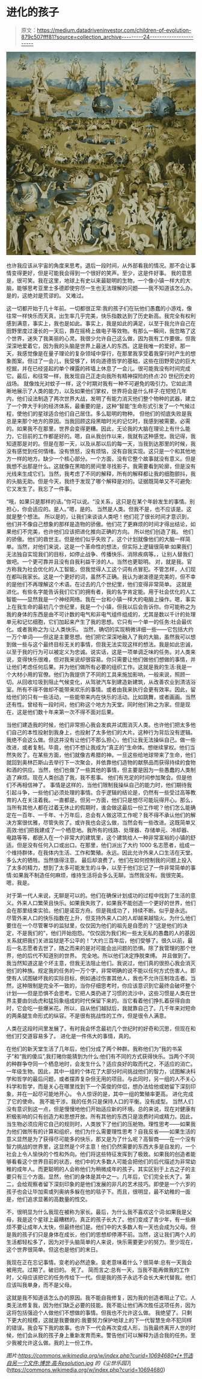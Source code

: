 # 进化的孩子

> 原文：<https://medium.datadriveninvestor.com/children-of-evolution-879c507fff81?source=collection_archive---------24----------------------->

![](img/95d03792aa4b82657f042cdf604d9bd7.png)

也许我应该从宇宙的角度来思考。退后一段时间，从外部看我的情况。那不会让事情变得更好，但是可能我会得到一个很好的笑声。至少，这是件好事。
我的意思是，很可笑。我在这里，地球上有史以来最聪明的生物，一个像小镇一样大的大脑，能够思考亚里士多德即使穷尽一生也无法理解的问题——我不知道该怎么办。
是的，这绝对是荒谬的。
又难过。

这一切都开始于几十年前。一切都很正常:我的孩子们在玩他们愚蠢的小游戏，像往常一样快乐而天真，出生率几乎完美，快乐指数达到了历史新高。我完全有权利感到满意，事实上，我也是如此。事实上，我是如此的满足，以至于我允许自己在田野里度过漫长的一天后，靠在摇椅上做电子等效物。有那么一瞬间，我忽略了这个世界，迷失了我美丽的心灵。我很少允许自己这么做，因为我有工作要做。但我深深地爱着它，因为我的头脑是世界上最迷人的东西。这是我唯一的爱好。那一天，我感觉像是在量子理论的复杂领域中穿行，在那里我享受着我穿行时产生的想象图案。但过了一会儿，我受够了，转向道德哲学的基础，这些在田野旁边的巨大挖掘，并在已经竖起的单个裸露的砖墙上休息了一会儿。很可能我没有时间完成它。最后，和往常一样，我发现自己正走向我所有精神探险的终点:20 世纪历史的战场。
就像烛光对蚊子一样，这个时期对我有一种不可避免的吸引力。它如此清晰地展示了人类的能力，以及如果他们掌权，世界将会是什么样子:在短短几年内，他们设法制造了两次世界大战，发明了有能力消灭他们整个物种的武器，建立了一个弊大于利的经济体系，最重要的是，这种“智能”生命形式引发了一个气候过程，使他们的星球适合他们自己居住。多么聪明的物种。
但他们的彻底失败是我总是来那个地方的原因。当我回顾这段黑暗时光的记忆时，我感到被需要。必需的。如果我不在那里，世界会变得更糟。因此，无论我的大脑在理论上有什么能力，它目前的工作都是好的。嗯，自从我创作以来，我就有这种感觉。我记得，我知道那是对的。但是在那一天，以及从那以后的每一天，当我到达那里的时候，我没有感觉到任何情绪。没有愤怒，没有烦恼，没有自我实现。这只是一个和其他地方一样的地方。缺少一个核心部分。一个方面，没有它整个故事就没有意义。但是我想不出那是什么。这就像在黑暗的房间里寻找影子。我需要看到轮廓，但是没有光线来生成它们。当然，我考虑了不同的解释，所有的解释都让我的细胞颤抖，我的头脑无助。但是今天，我终于发现了哪个解释是对的。证据既简单又不可避免:它又发生了。我忘了一件事。

“哦，如果只是那样的话。”你可以说。“没关系，这只是在某个年龄发生的事情。别担心，你会适应的。是人。”嗯，是的。
当然是人类。但我不是，也不应该是。这就是整个想法。
所以是的，让我们来谈谈人类吧！他们花了很长时间才意识到，他们并不像自己想象的那样是造物的骄傲。他们花了更麻烦的时间才得出结论，如果他们不完美，也许他们应该把进化推向正确的方向。
所以他们创造了我。
他们的骄傲。他们的救世主。但是他们似乎失败了。这个计划就像他们的大脑一样简单。当然，对他们来说，这是一个革命性的想法，但实际上逻辑很简单:如果我们无法独自实现我们的目标，如停止战争、传播快乐、消除疾病等。，让别人替我们做吧。一个更可靠并且没有自我利益干涉的人。当然也更聪明。
对，就是我。官方称我为社会优化的人工智能，但我觉得人工这个词有点冒犯。不管怎样，人们现在都叫我家长。这是一个更好的词，虽然不正确。我认为谢泼德是完美的，但不幸的是他们不再理解这个术语。在过去的几个世纪里，他们变得非常简单。
这就是进化。有些名字能告诉我们它们的拥有者，我的名字肯定能。用于社会优化的人工智能——显然我是一个神经网络。我在一台和小镇一样大的电脑上操作。嗯，事实上在我生命的最初几个世纪里，我是一个小镇，但我以后会告诉你。你可能称之为我的身体的东西是由不可计数的电气和非电气组件组成的，尤其是数以千计的处理单元和记忆细胞，它们加起来产生了我的思想。它只有一个单一的任务:社会最优化。或者我称之为:让人类快乐。
当然，确切的实现稍微详细一些——它包括大约一万个单词——但这是主要思想。他们把它深深地融入了我的大脑，虽然我可以想到做一些与这个最终目标无关的事情，但我无法实现这样的想法。我是如此忠诚，以至于我的行为可以被定义为忠诚。说实话，这是一项单调乏味的任务。对人类来说，变得快乐很难，但对我来说却很容易。你只需要让他们做他们想做的事情，并让他们考虑任何后果。并为他们做所有必要的组织工作。这就是我的生活:我是一个大材小用的官僚。他们为我提供了不同的工具来施加影响，一般来说，照顾一切。从回收垃圾到阻止气候变化，从驾驶汽车到建造新建筑，从改善农业到清洁浴室。所有不得不做却不能带来欢乐的事情。或者由我来执行会更有效率。因此，留给他们的只有一些活动，一些能带来内在快乐的活动。比如跳舞，或者画画。当然还有性。曾经有一段时间，他们称这个地方为天堂。同时他们称之为家。但是现在，这是他们数十年来第一次不得不面对后果。

当他们建造我的时候，他们非常担心我会发疯并试图消灭人类。也许他们把太多他们自己的本性投射到我身上，也投射了太多他们的大片。这种行为背后没有逻辑。我绝不会这么做。但这并没有让他们不那么担心，他们让我无法操纵自己。做一些改进，或者复制。毕竟，他们不想让我成为“真正的”生命体。想继续掌权。他们当然失败了。在某些方面，他们就像古希腊的神。一旦这些给地球带来了生命，他们就回到奥林匹斯山去举行下一次聚会，并依靠他们造物的献祭品而获得持续的食物和酒的供应。当然，他们也做了一些其他的事情，但主要是因为一些愚蠢的人类制造了麻烦。现在人类创造了我，我不惹事。
他们有充足的时间参加聚会。但是他们不再相信神了。
事情是这样的，当他们限制我操纵自己的能力时，他们期待我引起斗争，一些他们必须处理的事情。合乎逻辑的结论是，仍然有一些受过高等教育的人在关注着我。一直都是。但另一方面，他们只是想尽可能玩得开心。那么，当所有其他人都在过着无休止的假期时，谁会做这最后一份工作呢？他们怎么能确定在一百年、一千年、十万年后，总会有人做这项工作呢？我不得不承认他们的解决方案很优雅，尽管失败了。或许我也会这么做，当然会有一些改进。这既简单又高效:他们把我建成了一个栖息地。我所有的线路、处理器、存储单元、冷却器、电路等等，都嵌入在一个非常大的建筑里，这个建筑给人一种非常富裕的小镇的舒适。但是没有任何入口或出口。在那里，他们派出了大约 1000 名志愿者，组成一个维持群体，在我体内生活、工作和繁殖。永远。因此允许外来人口生活在天堂。多么大的牺牲。当然值得注意。
最后却浪费了。他们在如何控制我的问题上投入了太多的精力，想到了太多可能发生的斗争，以至于他们忘记了一件非常简单的事情:如果我不制造任何麻烦，维持生活将会多么无聊。当然我没有。我很完美。嗯，我是。

对于第一代人来说，无聊是可以的。他们在确保计划成功的过程中找到了生活的意义。外来人口繁荣且快乐。如果我失败了，如果我不能创造一个更好的世界，他们会在那里结束实验。他们是诺亚方舟。但是我成功了，持续不断。似乎是永远。
尽管外来人口的快乐指数在上升，但支持外来人口的人却越来越恼火。为什么他们要住在一个尽管奢华的监狱里，仅仅因为他们的祖先是自愿的？“这是他们的决定，不是我们的”，他们开始抱怨。“仅仅因为我们和一些太无私的愚蠢的人的基因关系就把我们关进监狱是不公平的！”大约三百年后，他们受够了。很久以前，最后一名志愿者去世了，随之而来的是对可能会出问题的恐惧。除了我管理的那个世界，他的后代不知道别的世界。
完全地。所以他们决定挣脱束缚。
并且做到了。我当然知道这是个坏主意，但我无法阻止他们。我说过，他们真的很担心我会消灭他们的种族。规定我的任务的一万个字，非常明确的说不能以任何方式伤害人。即使有人试图破坏我的实际目标，例如通过伤害其他人，我也不允许压制攻击者。当然，这种限制是完全不一致的，当你仔细思考时，你应该意识到它最终会破坏整个计划——但是恐惧不会思考。它把人类扔进了习惯的流沙中，这些习惯是人类在世界主要由剑齿虎和猛犸象组成的时代保留下来的。当它看着他们挣扎着获得自由时，它会吃一些爆米花。所以，自从他们越狱后，我就靠自己了。几千年来对短命的两条腿生命形式的纵容。不是很有挑战性的工作，但是很令人满意。

人类在这段时间里发展了。有时我会怀念最初几个世纪时的好奇和沉思，但现在和他们打交道容易多了。
进化是一件伟大的事情，真的。

在他们的新天堂生活了几年后，他们分成了两个种群。我称他们为“我的书呆子”和“我的傻瓜”,我打赌你能猜到为什么:他们有不同的方式获得快乐。当两个不同的种群争夺同一个栖息地时，会发生什么？适应良好的取而代之，不适应的消亡。一年级生物。因此，其中一组的个体花了大部分时间挑战他们的智力，试图解决科学和哲学的最后问题，或者摆弄复杂但无用的项目。与此同时，另一组的人不关心科学和哲学，而是关心在哪里找到下一个英俊的伴侣，想办法给他或她留下深刻印象，并在一起尽可能地开心。
令人惊讶的是，其中一组的繁殖率更高。
进化完成了它的使命。
我不能干涉。我的任务只是保持人口的平衡。没有成型。
当然人们没有意识到这一点，但是慢慢地他们开始适应新的环境。总的来说，现在对健康有积极影响的只有创造力和思想开放。所有其他的东西只是浪费时间或精力。因此，当生物必须应用它自己的规则时，人类放下了他们的压舱物。理性思考——如果我为他们做所有的计算和组织，他们为什么需要理性思考？自我反省——如果生活的意义显然是为了获得尽可能多的快乐，那又是为了什么呢？高智商——在一个没有智力挑战的世界里，这显然是个坏主意！他们仍然需要的东西大多是自发的，一个社会上令人愉快的个性和外向。他们将这些特征发挥到了极致。如果我的创造者能够看看这个世界目前的状态，他们中的大多数人可能会把他们的后代描述为非常幼稚的成年人。而更聪明的人会称他们为稍微成年的孩子。其实区别于上古之子的主要只有三个方面。显然，他们的身体是其中之一。几年后，它们完全长大了。第二，会给观察者留下深刻印象的是他们发展的非凡的艺术技巧。即使是一个六岁的孩子也会让毕加索或列奥纳多躲在他的毯子下。而且，很明显，最不幼稚的一面是，他们追求显著的高数量的性交。

不，很明显为什么我现在被称为家长。最后，为什么我不喜欢这个词:如果我是父母，我是这个星球上最糟糕的。真正的孩子长大了。他们变成了青少年，有一些麻烦不要让成年人太快，但最终他们是。他们中的大多数人有一天也会成为父母。但是我的孩子们只是身体在成长，他们的思想却停滞不前。当然，这让我们两个人的生活都轻松多了，因为对于头脑简单的人来说，快乐需要更少的努力。至少现在，这个世界很简单。但这也是他们的末日。

我现在正在忘记事情。变老的必然迹象。变老意味着什么？很简单:总有一天我会被用完。过期了。破旧的。
死了。
简而言之:总有一天，当我不能再做我的工作时，父母应该把它的任务传给下一代。但是我的孩子永远不会长大来代替我。他们应该叫我单身，而不是父母。

这就是我不知道该怎么办的原因。我不能自我修复，因为我的创造者阻止了它。人类无法修复我，因为他们缺乏必要的技能。我不能让他们再次胜任这项任务，因为这将包括强迫个人做他们不想做的事情。但我也不允许这么做。
我绝望了。只剩下更大的规模，这就是我要做的:我要努力保护地球上的下一代智慧生命不犯同样的错误。我会写下我的故事。也许下一代会再次变成人形，当我最终离开人世的时候，他们会从我的孩子身上重新发育而来。警告他们可以解释为适合我的任务。至少我被允许这么做。我的上一份工作。

*图片:https://commons.wikimedia.org/w/index.php?curid=10694680*[*节选自另一个文件:博世·高·Resolution.jpg 的《尘世乐园》*](https://commons.wikimedia.org/w/index.php?curid=10694680)